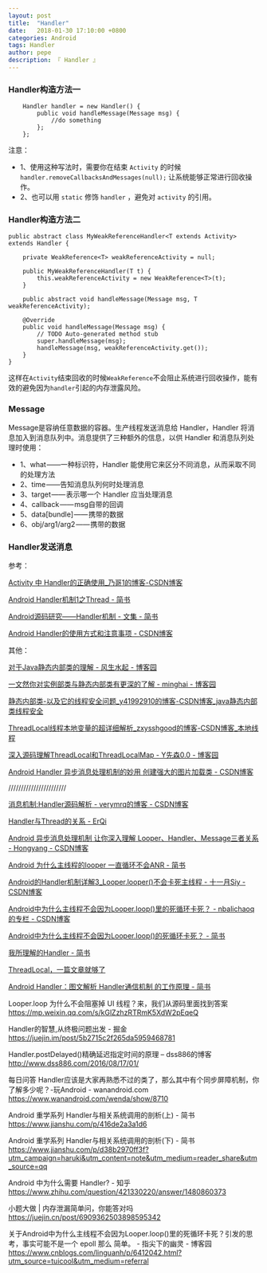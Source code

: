 ```yaml
---
layout: post
title:  "Handler"
date:   2018-01-30 17:10:00 +0800
categories: Android
tags: Handler
author: pepe
description: 『 Handler 』
---
```


### Handler构造方法一
```
    Handler handler = new Handler() {
        public void handleMessage(Message msg) {
            //do something
        };
    };
``` 
注意：

* 1、使用这种写法时，需要你在结束 `Activity` 的时候 `handler.removeCallbacksAndMessages(null);` 让系统能够正常进行回收操作。
* 2、也可以用 `static` 修饰 `handler` ，避免对 `activity` 的引用。


### Handler构造方法二
```
public abstract class MyWeakReferenceHandler<T extends Activity> extends Handler {  
  
    private WeakReference<T> weakReferenceActivity = null;  
  
    public MyWeakReferenceHandler(T t) {  
        this.weakReferenceActivity = new WeakReference<T>(t);  
    }  
  
    public abstract void handleMessage(Message msg, T weakReferenceActivity);  
  
    @Override  
    public void handleMessage(Message msg) {  
        // TODO Auto-generated method stub  
        super.handleMessage(msg);  
        handleMessage(msg, weakReferenceActivity.get());  
    }  
}  
```
这样在`Activity`结束回收的时候`WeakReference`不会阻止系统进行回收操作，能有效的避免因为`handler`引起的内存泄露风险。

### Message

Message是容纳任意数据的容器。生产线程发送消息给 Handler，Handler 将消息加入到消息队列中。消息提供了三种额外的信息，以供 Handler 和消息队列处理时使用：

* 1、what ——一种标识符，Handler 能使用它来区分不同消息，从而采取不同的处理方法
* 2、time ——告知消息队列何时处理消息
* 3、target —— 表示哪一个 Handler 应当处理消息
* 4、callback —— msg自带的回调
* 5、data[bundle] —— 携带的数据
* 6、obj/arg1/arg2 —— 携带的数据

### Handler发送消息



参考：

[ Activity 中 Handler的正确使用_乃哥1的博客-CSDN博客](https://blog.csdn.net/qq_32886769/article/details/105598064)

[Android Handler机制1之Thread - 简书](https://www.jianshu.com/p/3d8f7ec1017a)

[Android源码研究——Handler机制 - 文集 - 简书](https://www.jianshu.com/nb/21173643)

[Android Handler的使用方式和注意事项 - CSDN博客](https://blog.csdn.net/u010177022/article/details/63278070)

其他：

[对于Java静态内部类的理解 - 风生水起 - 博客园](https://www.cnblogs.com/end/archive/2012/12/21/2827672.html)

[一文然你对实例部类与静态内部类有更深的了解 - minghai - 博客园](https://www.cnblogs.com/minghaiJ/p/11384605.html)

[静态内部类-以及它的线程安全问题_y41992910的博客-CSDN博客_java静态内部类线程安全](https://blog.csdn.net/y41992910/article/details/89705269)

[ThreadLocal线程本地变量的超详细解析_zxysshgood的博客-CSDN博客_本地线程](https://blog.csdn.net/zxysshgood/article/details/78872907?utm_medium=distribute.pc_relevant.none-task-blog-BlogCommendFromMachineLearnPai2-1.nonecase&depth_1-utm_source=distribute.pc_relevant.none-task-blog-BlogCommendFromMachineLearnPai2-1.nonecase)

[深入源码理解ThreadLocal和ThreadLocalMap - Y先森0.0 - 博客园](https://www.cnblogs.com/yinbiao/p/10728909.html)

[Android Handler 异步消息处理机制的妙用 创建强大的图片加载类 - CSDN博客](https://blog.csdn.net/lmj623565791/article/details/38476887)

///////////////////////

[消息机制:Handler源码解析 - verymrq的博客 - CSDN博客](https://blog.csdn.net/verymrq/article/details/78681901)

[Handler与Thread的关系 - ErQi](http://erqi.github.io/2016/08/31/handler%E5%92%8CThread%E7%9A%84%E5%85%B3%E7%B3%BB/)

[Android 异步消息处理机制 让你深入理解 Looper、Handler、Message三者关系 - Hongyang - CSDN博客](https://blog.csdn.net/lmj623565791/article/details/38377229)

[Android 为什么主线程的looper 一直循环不会ANR - 简书](https://www.jianshu.com/p/a848b5ab96ce)

[Android的Handler机制详解3_Looper.looper()不会卡死主线程 - 十一月Siy - CSDN博客](https://blog.csdn.net/baidu_34012226/article/details/80469036)

[Android中为什么主线程不会因为Looper.loop()里的死循环卡死？ - nbalichaoq的专栏 - CSDN博客](https://blog.csdn.net/nbalichaoq/article/details/51967753)

[Android中为什么主线程不会因为Looper.loop()的死循环卡死？ - 简书](https://www.jianshu.com/p/733b1cc9b457)

[我所理解的Handler - 简书](https://www.jianshu.com/p/a3b5a5b33e0a?utm_campaign=haruki&utm_content=note&utm_medium=reader_share&utm_source=weixin&from=groupmessage&isappinstalled=0&scene=1&clicktime=1578302619&enterid=1578302619)

[ThreadLocal，一篇文章就够了](https://mp.weixin.qq.com/s/MxhbLVNKPgyVreLeCY0ZPg)

[Android Handler：图文解析 Handler通信机制 的工作原理 - 简书](https://www.jianshu.com/p/f0b23ee5a922?utm_campaign=haruki&utm_content=note&utm_medium=reader_share&utm_source=weixin&from=groupmessage&isappinstalled=0)

Looper.loop 为什么不会阻塞掉 UI 线程？来，我们从源码里面找到答案
https://mp.weixin.qq.com/s/kGlZzhzRTRmK5XdW2pEqeQ

Handler的智慧,从终极问题出发 - 掘金
https://juejin.im/post/5b2715c2f265da5959468781

Handler.postDelayed()精确延迟指定时间的原理 – dss886的博客
http://www.dss886.com/2016/08/17/01/

每日问答 Handler应该是大家再熟悉不过的类了，那么其中有个同步屏障机制，你了解多少呢？-玩Android - wanandroid.com
https://www.wanandroid.com/wenda/show/8710

Android 重学系列 Handler与相关系统调用的剖析(上) - 简书
https://www.jianshu.com/p/416de2a3a1d6

Android 重学系列 Handler与相关系统调用的剖析(下) - 简书
https://www.jianshu.com/p/d38b2970ff3f?utm_campaign=haruki&utm_content=note&utm_medium=reader_share&utm_source=qq

Android 中为什么需要 Handler? - 知乎
https://www.zhihu.com/question/421330220/answer/1480860373

小题大做 | 内存泄漏简单问，你能答对吗
https://juejin.cn/post/6909362503898595342

关于Android中为什么主线程不会因为Looper.loop()里的死循环卡死？引发的思考，事实可能不是一个 epoll 那么 简单。 - 指尖下的幽灵 - 博客园
https://www.cnblogs.com/linguanh/p/6412042.html?utm_source=tuicool&utm_medium=referral



